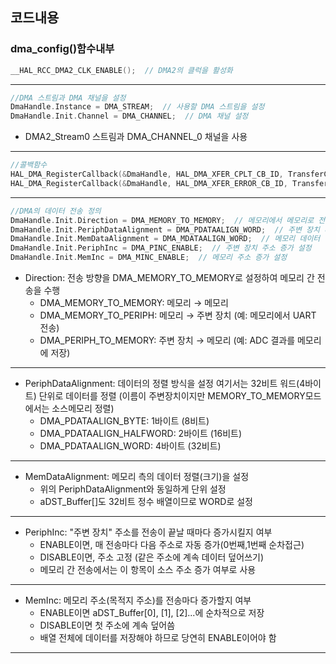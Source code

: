 ## 코드내용

### dma_config()함수내부 
```c
__HAL_RCC_DMA2_CLK_ENABLE();  // DMA2의 클럭을 활성화
```
***
```c
//DMA 스트림과 DMA 채널을 설정 
DmaHandle.Instance = DMA_STREAM;  // 사용할 DMA 스트림을 설정
DmaHandle.Init.Channel = DMA_CHANNEL;  // DMA 채널 설정
```
- DMA2_Stream0 스트림과 DMA_CHANNEL_0 채널을 사용
***
```c
//콜백함수 
HAL_DMA_RegisterCallback(&DmaHandle, HAL_DMA_XFER_CPLT_CB_ID, TransferComplete);  // 전송 완료 콜백
HAL_DMA_RegisterCallback(&DmaHandle, HAL_DMA_XFER_ERROR_CB_ID, TransferError);  // 전송 오류 콜백
```
***
```c
//DMA의 데이터 전송 정의 
DmaHandle.Init.Direction = DMA_MEMORY_TO_MEMORY;  // 메모리에서 메모리로 전송 설정
DmaHandle.Init.PeriphDataAlignment = DMA_PDATAALIGN_WORD;  // 주변 장치 데이터 정렬 설정 (워드 정렬)
DmaHandle.Init.MemDataAlignment = DMA_MDATAALIGN_WORD;  // 메모리 데이터 정렬 설정 (워드 정렬)
DmaHandle.Init.PeriphInc = DMA_PINC_ENABLE;  // 주변 장치 주소 증가 설정
DmaHandle.Init.MemInc = DMA_MINC_ENABLE;  // 메모리 주소 증가 설정
```
- Direction: 전송 방향을 DMA_MEMORY_TO_MEMORY로 설정하여 메모리 간 전송을 수행
  - DMA_MEMORY_TO_MEMORY: 메모리 → 메모리
  - DMA_MEMORY_TO_PERIPH: 메모리 → 주변 장치 (예: 메모리에서 UART 전송)
  - DMA_PERIPH_TO_MEMORY: 주변 장치 → 메모리 (예: ADC 결과를 메모리에 저장)
***
- PeriphDataAlignment: 데이터의 정렬 방식을 설정 여기서는 32비트 워드(4바이트) 단위로 데이터를 정렬
(이름이 주변장치이지만 MEMORY_TO_MEMORY모드에서는 소스메모리 정렬)
  - DMA_PDATAALIGN_BYTE: 1바이트 (8비트)
  - DMA_PDATAALIGN_HALFWORD: 2바이트 (16비트)
  - DMA_PDATAALIGN_WORD: 4바이트 (32비트)
***
- MemDataAlignment: 메모리 측의 데이터 정렬(크기)을 설정
  - 위의 PeriphDataAlignment와 동일하게 단위 설정
  - aDST_Buffer[]도 32비트 정수 배열이므로 WORD로 설정
***
- PeriphInc: "주변 장치" 주소를 전송이 끝날 때마다 증가시킬지 여부
  - ENABLE이면, 매 전송마다 다음 주소로 자동 증가(0번째,1번째 순차접근)
  - DISABLE이면, 주소 고정 (같은 주소에 계속 데이터 덮어쓰기)
  - 메모리 간 전송에서는 이 항목이 소스 주소 증가 여부로 사용
***
- MemInc: 메모리 주소(목적지 주소)를 전송마다 증가할지 여부
  - ENABLE이면 aDST_Buffer[0], [1], [2]...에 순차적으로 저장
  - DISABLE이면 첫 주소에 계속 덮어씀
  - 배열 전체에 데이터를 저장해야 하므로 당연히 ENABLE이어야 함
***


